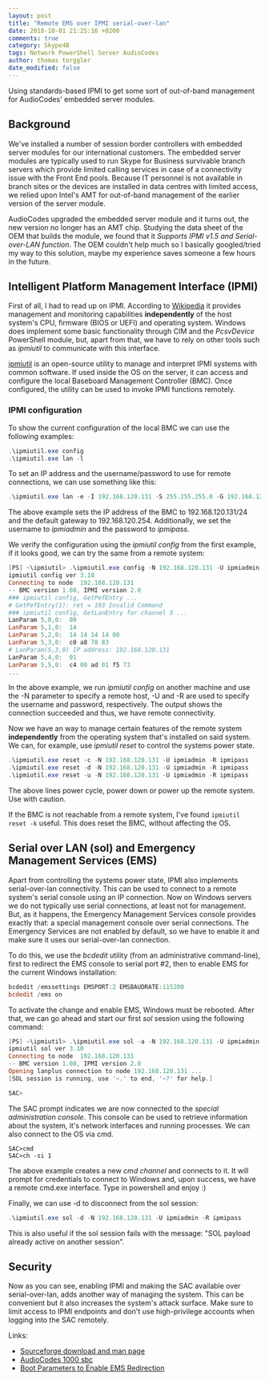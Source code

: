 ```yaml
---
layout: post
title: "Remote EMS over IPMI serial-over-lan"
date: 2018-10-01 21:25:16 +0200
comments: true
category: Skype4B
tags: Network PowerShell Server AudioCodes
author: thomas torggler
date_modified: false
---
```


Using standards-based IPMI to get some sort of out-of-band management for AudioCodes' embedded server modules.

<!-- more -->

## Background

We've installed a number of session border controllers with embedded server modules for our international customers. The embedded server modules are typically used to run Skype for Business survivable branch servers which provide limited calling services in case of a connectivity issue with the Front End pools. Because IT personnel is not available in branch sites or the devices are installed in data centres with limited access, we relied upon Intel's AMT for out-of-band management of the earlier version of the server module.

AudioCodes upgraded the embedded server module and it turns out, the new version no longer has an AMT chip. Studying the data sheet of the OEM that builds the module, we found that it _Supports IPMI v1.5 and Serial-over-LAN function_. The OEM couldn't help much so I basically googled/tried my way to this solution, maybe my experience saves someone a few hours in the future.

## Intelligent Platform Management Interface (IPMI)

First of all, I had to read up on IPMI. According to [Wikipedia](https://en.wikipedia.org/wiki/Intelligent_Platform_Management_Interface) it provides management and monitoring capabilities **independently** of the host system's CPU, firmware (BIOS or UEFI) and operating system. Windows does implement some basic functionality through CIM and the _PcsvDevice_ PowerShell module, but, apart from that, we have to rely on other tools such as _ipmiutil_ to communicate with this interface.

[ipmiutil](http://ipmiutil.sourceforge.net/) is an open-source utility to manage and interpret IPMI systems with common software. If used inside the OS on the server, it can access and configure the local Baseboard Management Controller (BMC). Once configured, the utility can be used to invoke IPMI functions remotely.

### IPMI configuration

To show the current configuration of the local BMC we can use the following examples:

```powershell
.\ipmiutil.exe config
.\ipmiutil.exe lan -l
```

To set an IP address and the username/password to use for remote connections, we can use something like this:

```powershell
.\ipmiutil.exe lan -e -I 192.168.120.131 -S 255.255.255.0 -G 192.168.120.254 -L 5 -p ipmipass -u ipmiadmin
``` 

The above example sets the IP address of the BMC to 192.168.120.131/24 and the default gateway to 192.168.120.254. Additionally, we set the username to _ipmiadmin_ and the password to _ipmipass_. 

We verify the configuration using the _ipmiutil config_ from the first example, if it looks good, we can try the same from a remote system:

```powershell
[PS] ~\ipmiutil> .\ipmiutil.exe config -N 192.168.120.131 -U ipmiadmin -R ipmipass
ipmiutil config ver 3.10
Connecting to node  192.168.120.131
-- BMC version 1.08, IPMI version 2.0
### ipmiutil config, GetPefEntry ...
# GetPefEntry(1): ret = 193 Invalid Command
### ipmiutil config, GetLanEntry for channel 5 ...
LanParam 5,0,0:  00
LanParam 5,1,0:  14
LanParam 5,2,0:  14 14 14 14 00
LanParam 5,3,0:  c0 a8 78 83
# LanParam(5,3,0) IP address: 192.168.120.131
LanParam 5,4,0:  01
LanParam 5,5,0:  c4 00 ad 01 f5 73
...
```

In the above example, we run _ipmiutil config_ on another machine and use the -N parameter to specify a remote host, -U and -R are used to specify the username and password, respectively. The output shows the connection succeeded and thus, we have remote connectivity.

Now we have an way to manage certain features of the remote system **independently** from the operating system that's installed on said system. We can, for example, use _ipmiutil reset_ to control the systems power state.

```powershell
.\ipmiutil.exe reset -c -N 192.168.120.131 -U ipmiadmin -R ipmipass
.\ipmiutil.exe reset -d -N 192.168.120.131 -U ipmiadmin -R ipmipass
.\ipmiutil.exe reset -u -N 192.168.120.131 -U ipmiadmin -R ipmipass
```

The above lines power cycle, power down or power up the remote system. Use with caution.

If the BMC is not reachable from a remote system, I've found `ipmiutil reset -k` useful. This does reset the BMC, without affecting the OS.

## Serial over LAN (sol) and Emergency Management Services (EMS)

Apart from controlling the systems power state, IPMI also implements serial-over-lan connectivity. This can be used to connect to a remote system's serial console using an IP connection. Now on Windows servers we do not typically use serial connections, at least not for management. But, as it happens, the Emergency Management Services console provides exactly that: a special management console over serial connections. The Emergency Services are not enabled by default, so we have to enable it and make sure it uses our serial-over-lan connection.

To do this, we use the _bcdedit_ utility (from an administrative command-line), first to redirect the EMS console to serial port #2, then to enable EMS for the current Windows installation:

```powershell
bcdedit /emssettings EMSPORT:2 EMSBAUDRATE:115200
bcdedit /ems on 
```

To activate the change and enable EMS, Windows must be rebooted. After that, we can go ahead and start our first _sol_ session using the following command:

```powershell
[PS] ~\ipmiutil> .\ipmiutil.exe sol -a -N 192.168.120.131 -U ipmiadmin -R ipmipass
ipmiutil sol ver 3.10
Connecting to node  192.168.120.131
-- BMC version 1.08, IPMI version 2.0
Opening lanplus connection to node 192.168.120.131 ...
[SOL session is running, use '~.' to end, '~?' for help.]

SAC>
```

The SAC prompt indicates we are now connected to the _special administration console_. This console can be used to retrieve information about the system, it's network interfaces and running processes. We can also connect to the OS via cmd.

```sac
SAC>cmd
SAC>ch -si 1
```

The above example creates a new _cmd channel_ and connects to it. It will prompt for credentials to connect to Windows and, upon success, we have a remote cmd.exe interface. Type in powershell and enjoy :)

Finally, we can use -d to disconnect from the sol session:

```powershell
.\ipmiutil.exe sol -d -N 192.168.120.131 -U ipmiadmin -R ipmipass
```

This is also useful if the sol session fails with the message: "SOL payload already active on another session".


## Security

Now as you can see, enabling IPMI and making the SAC available over serial-over-lan, adds another way of managing the system. This can be convenient but it also increases the system's attack surface. Make sure to limit access to IPMI endpoints and don't use high-privilege accounts when logging into the SAC remotely.   

Links:

- [Sourceforge download and man page](http://ipmiutil.sourceforge.net/)
- [AudioCodes 1000 sbc](https://www.audiocodes.com/solutions-products/products/session-border-controllers-sbcs/mediant-1000-sbc)
- [Boot Parameters to Enable EMS Redirection](https://docs.microsoft.com/en-us/windows-hardware/drivers/devtest/boot-parameters-to-enable-ems-redirection)